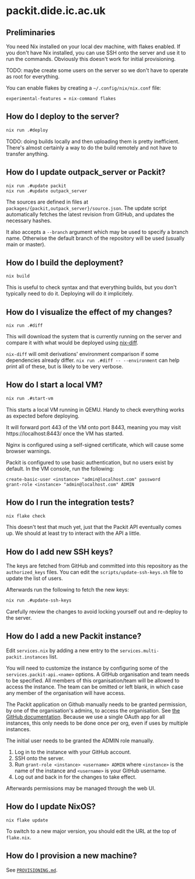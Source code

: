 # packit.dide.ic.ac.uk

## Preliminaries

You need Nix installed on your local dev machine, with flakes enabled. If you
don't have Nix installed, you can use SSH onto the server and use it to run the
commands. Obviously this doesn't work for initial provisioning.

TODO: maybe create some users on the server so we don't have to operate as root
for everything.

You can enable flakes by creating a `~/.config/nix/nix.conf` file:
```
experimental-features = nix-command flakes
```

## How do I deploy to the server?

```sh
nix run .#deploy
```

TODO: doing builds locally and then uploading them is pretty inefficient.
There's almost certainly a way to do the build remotely and not have to transfer
anything.

## How do I update outpack_server or Packit?

```
nix run .#update packit
nix run .#update outpack_server
```

The sources are defined in files at `packages/{packit,outpack_server}/source.json`.
The update script automatically fetches the latest revision from GitHub, and
updates the necessary hashes.

It also accepts a `--branch` argument which may be used to specify a branch
name. Otherwise the default branch of the repository will be used (usually main
or master).

## How do I build the deployment?

```sh
nix build
```

This is useful to check syntax and that everything builds, but you don't
typically need to do it. Deploying will do it implicitely.

## How do I visualize the effect of my changes?

```
nix run .#diff
```

This will download the system that is currently running on the server and
compare it with what would be deployed using [nix-diff](https://github.com/Gabriella439/nix-diff).

`nix-diff` will omit derivations' environment comparison if some dependencies
already differ. `nix run .#diff -- --environment` can help print all of these,
but is likely to be very verbose.

## How do I start a local VM?

```sh
nix run .#start-vm
```

This starts a local VM running in QEMU. Handy to check everything works as
expected before deploying.

It will forward port 443 of the VM onto port 8443, meaning you may visit
https://localhost:8443/ once the VM has started.

Nginx is configured using a self-signed certificate, which will cause some
browser warnings.

Packit is configured to use basic authentication, but no users exist by default.
In the VM console, run the following:

```
create-basic-user <instance> "admin@localhost.com" password
grant-role <instance> "admin@localhost.com" ADMIN
```

## How do I run the integration tests?

```sh
nix flake check
```

This doesn't test that much yet, just that the Packit API eventually comes up.
We should at least try to interact with the API a little.

## How do I add new SSH keys?

The keys are fetched from GitHub and committed into this repository as the
`authorized_keys` files. You can edit the `scripts/update-ssh-keys.sh` file to
update the list of users.

Afterwards run the following to fetch the new keys:
```sh
nix run .#update-ssh-keys
```

Carefully review the changes to avoid locking yourself out and re-deploy to the
server.

## How do I add a new Packit instance?

Edit `services.nix` by adding a new entry to the `services.multi-packit.instances`
list.

You will need to customize the instance by configuring some of the
`services.packit-api.<name>` options. A GitHub organisation and team needs to
be specified. All members of this organisation/team will be allowed to access
the instance. The team can be omitted or left blank, in which case any member
of the organisation will have access.

The Packit application on Github manually needs to be granted permission, by
one of the organisation's admins, to access the organisation. See [the GitHub
documentation][github-oauth-org]. Because we use a single OAuth app for all
instances, this only needs to be done once per org, even if uses by multiple
instances.

[github-oauth-org]: https://docs.github.com/en/account-and-profile/setting-up-and-managing-your-personal-account-on-github/managing-your-membership-in-organizations/requesting-organization-approval-for-oauth-apps

The initial user needs to be granted the ADMIN role manually.

1. Log in to the instance with your GitHub account.
1. SSH onto the server.
1. Run `grant-role <instance> <username> ADMIN` where `<instance>` is the name
   of the instance and `<username>` is your GitHub username.
1. Log out and back in for the changes to take effect.

Afterwards permissions may be managed through the web UI.

## How do I update NixOS?

```
nix flake update
```

To switch to a new major version, you should edit the URL at the top of `flake.nix`.

## How do I provision a new machine?

See [`PROVISIONING.md`](PROVISIONING.md).
